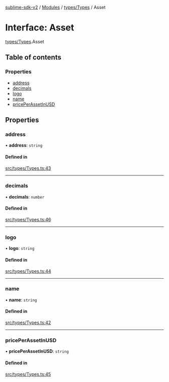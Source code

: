 [sublime-sdk-v2](../README.md) / [Modules](../modules.md) / [types/Types](../modules/types_Types.md) / Asset

# Interface: Asset

[types/Types](../modules/types_Types.md).Asset

## Table of contents

### Properties

- [address](types_Types.Asset.md#address)
- [decimals](types_Types.Asset.md#decimals)
- [logo](types_Types.Asset.md#logo)
- [name](types_Types.Asset.md#name)
- [pricePerAssetInUSD](types_Types.Asset.md#priceperassetinusd)

## Properties

### address

• **address**: `string`

#### Defined in

[src/types/Types.ts:43](https://github.com/sublime-finance/sublime-sdk/blob/cbfce7e/src/types/Types.ts#L43)

___

### decimals

• **decimals**: `number`

#### Defined in

[src/types/Types.ts:46](https://github.com/sublime-finance/sublime-sdk/blob/cbfce7e/src/types/Types.ts#L46)

___

### logo

• **logo**: `string`

#### Defined in

[src/types/Types.ts:44](https://github.com/sublime-finance/sublime-sdk/blob/cbfce7e/src/types/Types.ts#L44)

___

### name

• **name**: `string`

#### Defined in

[src/types/Types.ts:42](https://github.com/sublime-finance/sublime-sdk/blob/cbfce7e/src/types/Types.ts#L42)

___

### pricePerAssetInUSD

• **pricePerAssetInUSD**: `string`

#### Defined in

[src/types/Types.ts:45](https://github.com/sublime-finance/sublime-sdk/blob/cbfce7e/src/types/Types.ts#L45)
